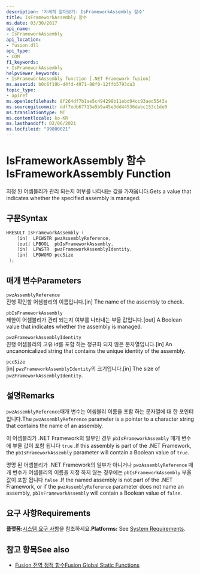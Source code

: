 ```yaml
---
description: '자세히 알아보기: IsFrameworkAssembly 함수'
title: IsFrameworkAssembly 함수
ms.date: 03/30/2017
api_name:
- IsFrameworkAssembly
api_location:
- fusion.dll
api_type:
- COM
f1_keywords:
- IsFrameworkAssembly
helpviewer_keywords:
- IsFrameworkAssembly function [.NET Framework fusion]
ms.assetid: b0c6f19b-d4fd-4971-88f0-12ffb5793da3
topic_type:
- apiref
ms.openlocfilehash: 8f264df7b1ae5c494298b11ebd94cc93aed5543a
ms.sourcegitcommit: ddf7edb67715a5b9a45e3dd44536dabc153c1de0
ms.translationtype: MT
ms.contentlocale: ko-KR
ms.lasthandoff: 02/06/2021
ms.locfileid: "99800021"
---
```

# <a name="isframeworkassembly-function"></a><span data-ttu-id="da304-103">IsFrameworkAssembly 함수</span><span class="sxs-lookup"><span data-stu-id="da304-103">IsFrameworkAssembly Function</span></span>

<span data-ttu-id="da304-104">지정 된 어셈블리가 관리 되는지 여부를 나타내는 값을 가져옵니다.</span><span class="sxs-lookup"><span data-stu-id="da304-104">Gets a value that indicates whether the specified assembly is managed.</span></span>  
  
## <a name="syntax"></a><span data-ttu-id="da304-105">구문</span><span class="sxs-lookup"><span data-stu-id="da304-105">Syntax</span></span>  
  
```cpp  
HRESULT IsFrameworkAssembly (  
    [in]  LPCWSTR pwzAssemblyReference,  
    [out] LPBOOL  pbIsFrameworkAssembly,  
    [in]  LPWSTR  pwzFrameworkAssemblyIdentity,  
    [in]  LPDWORD pccSize  
 );  
```  
  
## <a name="parameters"></a><span data-ttu-id="da304-106">매개 변수</span><span class="sxs-lookup"><span data-stu-id="da304-106">Parameters</span></span>  

 `pwzAssemblyReference`  
 <span data-ttu-id="da304-107">진행 확인할 어셈블리의 이름입니다.</span><span class="sxs-lookup"><span data-stu-id="da304-107">[in] The name of the assembly to check.</span></span>  
  
 `pbIsFrameworkAssembly`  
 <span data-ttu-id="da304-108">제한이 어셈블리가 관리 되는지 여부를 나타내는 부울 값입니다.</span><span class="sxs-lookup"><span data-stu-id="da304-108">[out] A Boolean value that indicates whether the assembly is managed.</span></span>  
  
 `pwzFrameworkAssemblyIdentity`  
 <span data-ttu-id="da304-109">진행 어셈블리의 고유 id를 포함 하는 정규화 되지 않은 문자열입니다.</span><span class="sxs-lookup"><span data-stu-id="da304-109">[in] An uncanonicalized string that contains the unique identity of the assembly.</span></span>  
  
 `pccSize`  
 <span data-ttu-id="da304-110">[in] `pwzFrameworkAssemblyIdentity`의 크기입니다.</span><span class="sxs-lookup"><span data-stu-id="da304-110">[in] The size of `pwzFrameworkAssemblyIdentity`.</span></span>  
  
## <a name="remarks"></a><span data-ttu-id="da304-111">설명</span><span class="sxs-lookup"><span data-stu-id="da304-111">Remarks</span></span>  

 <span data-ttu-id="da304-112">`pwzAssemblyReference`매개 변수는 어셈블리 이름을 포함 하는 문자열에 대 한 포인터입니다.</span><span class="sxs-lookup"><span data-stu-id="da304-112">The `pwzAssemblyReference` parameter is a pointer to a character string that contains the name of an assembly.</span></span>  
  
 <span data-ttu-id="da304-113">이 어셈블리가 .NET Framework의 일부인 경우 `pbIsFrameworkAssembly` 매개 변수에 부울 값이 포함 됩니다 `true` .</span><span class="sxs-lookup"><span data-stu-id="da304-113">If this assembly is part of the .NET Framework, the `pbIsFrameworkAssembly` parameter will contain a Boolean value of `true`.</span></span>  
  
 <span data-ttu-id="da304-114">명명 된 어셈블리가 .NET Framework의 일부가 아니거나 `pwzAssemblyReference` 매개 변수가 어셈블리의 이름을 지정 하지 않는 경우에는 `pbIsFrameworkAssembly` 부울 값이 포함 됩니다 `false` .</span><span class="sxs-lookup"><span data-stu-id="da304-114">If the named assembly is not part of the .NET Framework, or if the `pwzAssemblyReference` parameter does not name an assembly, `pbIsFrameworkAssembly` will contain a Boolean value of `false`.</span></span>  
  
## <a name="requirements"></a><span data-ttu-id="da304-115">요구 사항</span><span class="sxs-lookup"><span data-stu-id="da304-115">Requirements</span></span>  

 <span data-ttu-id="da304-116">**플랫폼:**[시스템 요구 사항](../../get-started/system-requirements.md)을 참조하세요.</span><span class="sxs-lookup"><span data-stu-id="da304-116">**Platforms:** See [System Requirements](../../get-started/system-requirements.md).</span></span>  
  
## <a name="see-also"></a><span data-ttu-id="da304-117">참고 항목</span><span class="sxs-lookup"><span data-stu-id="da304-117">See also</span></span>

- [<span data-ttu-id="da304-118">Fusion 전역 정적 함수</span><span class="sxs-lookup"><span data-stu-id="da304-118">Fusion Global Static Functions</span></span>](fusion-global-static-functions.md)
